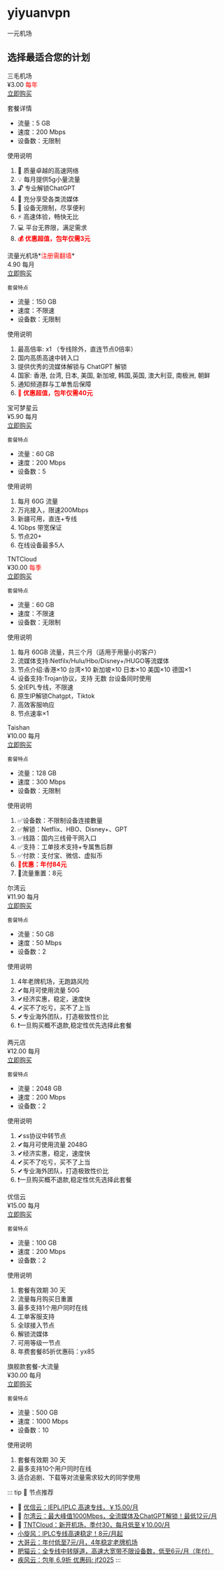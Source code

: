 # yiyuanvpn
一元机场
## 选择最适合您的计划

<div class="pricing-container">
  <div class="pricing-card">
    <div class="pricing-title">三毛机场</div>
    <div class="pricing-price">¥3.00 <span class="pricing-unit" style="color: red;">每年</span></div>
    <a href="https://c.smjcdh.com/#/register?code=AdIdGx8O" target="_blank" class="buy-button">
      <i class="icon-cart"></i> 立即购买
    </a>
    
套餐详情

- 流量：5 GB
- 速度：200 Mbps
- 设备数：无限制

使用说明

1. 🚀 质量卓越的高速网络
2. 💡 每月提供5g小量流量
3. 🔓 专业解锁ChatGPT
4. 🎥 充分享受各类流媒体
5. 📱 设备无限制，尽享便利
6. ⚡️ 高速体验，畅快无比
7. 💻 平台无界限，满足需求
8. **<span style="color: red;">💰 优惠超值，包年仅需3元</span>**

  </div>
  
  <div class="pricing-card">
    <div class="pricing-title">流量光机场*<span style="color: red;">注册需翻墙</span>*</div>
    <div class="pricing-price">4.90 <span class="pricing-unit">每月</span></div>
    <a href="https://llgjc1.com/#/register?code=X4BNUzBu" target="_blank" class="buy-button">
      <i class="icon-cart"></i> 立即购买
    </a>
    
    套餐特点

- 流量：150 GB
- 速度：不限速
- 设备数：无限制

使用说明

 1. 最高倍率: x1 （专线除外，直连节点0倍率）
 2. 国内高质高速中转入口
 3. 提供优秀的流媒体解锁与 ChatGPT 解锁
 4. 国家: 香港, 台湾, 日本, 美国, 新加坡, 韩国,英国, 澳大利亚, 南极洲, 朝鲜
 5. 通知频道群与工单售后保障 
 6. **<span style="color: red;">🚀 优惠超值，包年仅需40元</span>**
  </div>
  
  <div class="pricing-card">
    <div class="pricing-title">宝可梦星云</div>
    <div class="pricing-price">¥5.90 <span class="pricing-unit">每月</span></div>
    <a href="https://love.52pokemon.cc/register?code=56ERkkxp" target="_blank" class="buy-button">
      <i class="icon-cart"></i> 立即购买
    </a>
    
    套餐特点

- 流量：60 GB
- 速度：200 Mbps
- 设备数：5

使用说明

1. 每月 60G 流量
2. 万兆接入，限速200Mbps
3. 新疆可用，直连+专线
4. 1Gbps 带宽保证
5. 节点20+
6. 在线设备最多5人
  </div>


  <div class="pricing-card">
    <div class="pricing-title">TNTCloud</div>
    <div class="pricing-price">¥30.00 <span class="pricing-unit" style="color: red;">每季</span></div>
    <a href="https://love.52pokemon.cc/register?code=56ERkkxp" target="_blank" class="buy-button">
      <i class="icon-cart"></i> 立即购买
    </a>
    
    套餐特点

- 流量：60 GB
- 速度：不限速
- 设备数：无限制

使用说明

1. 每月 60GB 流量，共三个月（适用于用量小的客户）
2. 流媒体支持:Netfilx/Hulu/Hbo/Disney+/HUGO等流媒体
3. 节点介绍:香港×10 台湾×10 新加坡×10 日本×10 美国×10 德国×1
4. 设备支持:Trojan协议，支持 无数 台设备同时使用
5. 全IEPL专线，不限速
6. 原生IP解锁Chatgpt，Tiktok
7. 高效客服响应
8. 节点速率×1
  </div>  
  
 <div class="pricing-card">
    <div class="pricing-title">Taishan</div>
    <div class="pricing-price">¥10.00 <span class="pricing-unit">每月</span></div>
    <a href="https://jp.taishan.pro/register?code=45O5EGR9" target="_blank" class="buy-button">
      <i class="icon-cart"></i> 立即购买
    </a>
    
    套餐特点

- 流量：128 GB
- 速度：300 Mbps
- 设备数：无限制

使用说明

1. ✅设备数：不限制设备连接數量
2. ✅解锁：Netflix、HBO、Disney+、GPT
3. ✅线路：国内三线骨干网入口
4. ✅支持：工单技术支持+专属售后群
5. ✅付款：支付宝、微信、虚拟币
6. **<span style="color: red;">💛优惠：年付84元</span>**
7. 💛流量重置：8元
  </div>

  <div class="pricing-card">
    <div class="pricing-title">尔湾云</div>
    <div class="pricing-price">¥11.90 <span class="pricing-unit">每月</span></div>
    <a href="https://erwan6.net/auth/register?code=BoObCd" target="_blank" class="buy-button">
      <i class="icon-cart"></i> 立即购买
    </a>
    
    套餐特点

- 流量：50 GB
- 速度：50 Mbps
- 设备数：2

使用说明

1. 4年老牌机场，无跑路风险
2. ✔每月可使用流量 50G
3. ✔经济实惠，稳定，速度快
4. ✔买不了吃亏，买不了上当
5. ✔专业海外团队，打造极致性价比
6. ❗一旦购买概不退款,稳定性优先选择此套餐
  </div>


  <div class="pricing-card">
    <div class="pricing-title">两元店</div>
    <div class="pricing-price">¥12.00 <span class="pricing-unit">每月</span></div>
    <a href="https://两元店.live/#/register?code=93FtVkRo" target="_blank" class="buy-button">
      <i class="icon-cart"></i> 立即购买
    </a>
    
    套餐特点

- 流量：2048 GB
- 速度：200 Mbps
- 设备数：2

使用说明

1. ✔ss协议中转节点
2. ✔每月可使用流量 2048G
3. ✔经济实惠，稳定，速度快
4. ✔买不了吃亏，买不了上当
5. ✔专业海外团队，打造极致性价比
6. ❗一旦购买概不退款,稳定性优先选择此套餐
  </div>

  <div class="pricing-card">
    <div class="pricing-title">优信云</div>
    <div class="pricing-price">¥15.00 <span class="pricing-unit">每月</span></div>
    <a href="https://www.优信云.com/#/register?code=JRtE5uIV" target="_blank" class="buy-button">
      <i class="icon-cart"></i> 立即购买
    </a>
    
    套餐特点

- 流量：100 GB
- 速度：200 Mbps
- 设备数：2

使用说明

1. 套餐有效期 30 天
2. 流量每月购买日重置
3. 最多支持1个用户同时在线
4. 工单客服支持
5. 全球接入节点
6. 解锁流媒体
7. 可用等级一节点
8. 年费套餐85折优惠码：yx85
  </div>
  
  <div class="pricing-card">
    <div class="pricing-title">旗舰款套餐-大流量</div>
    <div class="pricing-price">¥30.00 <span class="pricing-unit">每月</span></div>
    <a href="https://www.speed-airport.com/#/register?code=8LL43t9p" target="_blank" class="buy-button">
      <i class="icon-cart"></i> 立即购买
    </a>
    
    套餐特点

- 流量：500 GB
- 速度：1000 Mbps
- 设备数：10

使用说明

1. 套餐有效期 30 天
2. 最多支持10个用户同时在线
3. 适合追剧、下载等对流量需求较大的同学使用
  </div>
</div>



::: tip 🎉 节点推荐

- 🚀 [优信云：IEPL/IPLC 高速专线，￥15.00/月](https://www.优信云.com/#/register?code=JRtE5uIV)<br>
- 🚀 [尔湾云：最大峰值1000Mbps，全流媒体及ChatGPT解锁！最低12元/月](https://erwan6.net/auth/register?code=BoObCd)<br>
- 🚀 [TNTCloud：新开机场，季付30，每月低至￥10.00/月](https://www.tntyun.cc/#/register?code=GtjJVgml)<br>
- [小旋风：IPLC专线高速稳定！8元/月起](https://cinb01.xxfaff.cc/#/register?inviteCode=80C209ADC772)<br>
- [大哥云：年付低至7元/月，4年稳定老牌机场](https://ca01.dgy01.cc/#/register?code=JSSN0WQ9)<br>
- [肥猫云：全专线中转隧道，高速大宽带不限设备数，低至6元/月（年付）](https://inv01.fatcatcloud.cc/register?aff=X1vZd2wf)<br>
- [疾风云：包年 6.9折 优惠码: jf2025](https://homes.tr25.cn?code=ReCm)
:::
